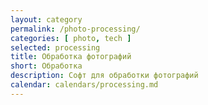 ```yaml
---
layout: category
permalink: /photo-processing/
categories: [ photo, tech ]
selected: processing
title: Обработка фотографий
short: Обработка
description: Софт для обработки фотографий
calendar: calendars/processing.md
---
```

